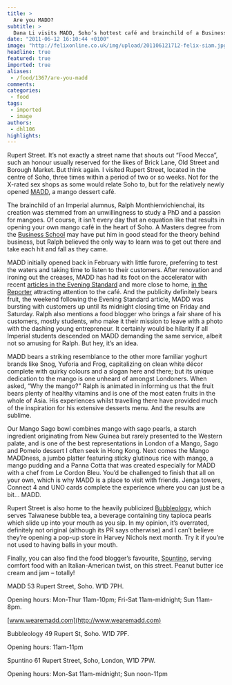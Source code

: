 ```yaml
---
title: >
  Are you MADD?
subtitle: >
  Dana Li visits MADD, Soho’s hottest café and brainchild of a Business School alumnus
date: "2011-06-12 16:10:44 +0100"
image: "http://felixonline.co.uk/img/upload/201106121712-felix-siam.jpg"
headline: true
featured: true
imported: true
aliases:
 - /food/1367/are-you-madd
comments:
categories:
 - food
tags:
 - imported
 - image
authors:
 - dhl106
highlights:
---
```


Rupert Street. It’s not exactly a street name that shouts out “Food Mecca”, such an honour usually reserved for the likes of Brick Lane, Old Street and Borough Market. But think again. I visited Rupert Street, located in the centre of Soho, three times within a period of two or so weeks. Not for the X-rated sex shops as some would relate Soho to, but for the relatively newly opened [MADD](http://www.wearemadd.com/), a mango dessert café.

The brainchild of an Imperial alumnus, Ralph Monthienvichienchai, its creation was stemmed from an unwillingness to study a PhD and a passion for mangoes. Of course, it isn’t every day that an equation like that results in opening your own mango café in the heart of Soho. A Masters degree from the [Business School](http://www3.imperial.ac.uk/business-school) may have put him in good stead for the theory behind business, but Ralph believed the only way to learn was to get out there and take each hit and fall as they came.

MADD initially opened back in February with little furore, preferring to test the waters and taking time to listen to their customers. After renovation and ironing out the creases, MADD has had its foot on the accelerator with recent [articles in the Evening Standard](http://www.thisislondon.co.uk/lifestyle/article-23946902-mango-madness-is-londons-soho.do) and more close to home, [in the Reporter](http://www2.imperial.ac.uk/blog/reporter/2011/05/27/mangoes-are-not-the-only-fruit/#more-11744) attracting attention to the café. And the publicity definitely bears fruit, the weekend following the Evening Standard article, MADD was bursting with customers up until its midnight closing time on Friday and Saturday. Ralph also mentions a food blogger who brings a fair share of his customers, mostly students, who make it their mission to leave with a photo with the dashing young entrepreneur. It certainly would be hilarity if all Imperial students descended on MADD demanding the same service, albeit not so amusing for Ralph. But hey, it’s an idea.

MADD bears a striking resemblance to the other more familiar yoghurt brands like Snog, Yuforia and Frog, capitalizing on clean white décor complete with quirky colours and a slogan here and there; but its unique dedication to the mango is one unheard of amongst Londoners. When asked, “Why the mango?” Ralph is animated in informing us that the fruit bears plenty of healthy vitamins and is one of the most eaten fruits in the whole of Asia. His experiences whilst travelling there have provided much of the inspiration for his extensive desserts menu. And the results are sublime.

Our Mango Sago bowl combines mango with sago pearls, a starch ingredient originating from New Guinea but rarely presented to the Western palate, and is one of the best representations in London of a Mango, Sago and Pomelo dessert I often seek in Hong Kong. Next comes the Mango MADDness, a jumbo platter featuring sticky glutinous rice with mango, a mango pudding and a Panna Cotta that was created especially for MADD with a chef from Le Cordon Bleu. You’d be challenged to finish that all on your own, which is why MADD is a place to visit with friends. Jenga towers, Connect 4 and UNO cards complete the experience where you can just be a bit... MADD.

Rupert Street is also home to the heavily publicized [Bubbleology](http://www.bubbleology.co.uk/), which serves Taiwanese bubble tea, a beverage containing tiny tapioca pearls which slide up into your mouth as you sip. In my opinion, it’s overrated, definitely not original (although its PR says otherwise) and I can’t believe they’re opening a pop-up store in Harvey Nichols next month. Try it if you’re not used to having balls in your mouth.

Finally, you can also find the food blogger’s favourite, [Spuntino](http://www.spuntino.co.uk/), serving comfort food with an Italian-American twist, on this street. Peanut butter ice cream and jam – totally!

MADD 53 Rupert Street, Soho. W1D 7PH.

Opening hours: Mon-Thur 11am-10pm; Fri-Sat 11am-midnight; Sun 11am-8pm.

[www.wearemadd.com](http://www.wearemadd.com)

Bubbleology 49 Rupert St, Soho. W1D 7PF.

Opening hours: 11am-11pm

Spuntino 61 Rupert Street, Soho, London, W1D 7PW.

Opening hours: Mon-Sat 11am-midnight; Sun noon-11pm
